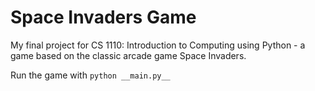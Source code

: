 # Space Invaders Game

My final project for CS 1110: Introduction to Computing using Python - a game based on the classic arcade game Space Invaders.

Run the game with `python __main.py__`
